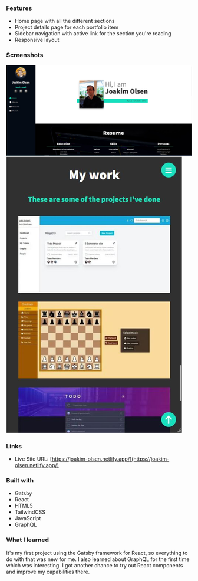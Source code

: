 ### Features

- Home page with all the different sections
- Project details page for each portfolio item
- Sidebar navigation with active link for the section you're reading
- Responsive layout

### Screenshots

![Desktop view of home section](./images/home.JPG)
![Mobile view of work section](./images/mobile-work.JPG)

### Links

- Live Site URL: [https://joakim-olsen.netlify.app/](https://joakim-olsen.netlify.app/)

### Built with

- Gatsby
- React
- HTML5
- TailwindCSS
- JavaScript
- GraphQL

### What I learned

It's my first project using the Gatsby framework for React, so everything to do with that was new for me. I also learned about GraphQL for the first time which was interesting. I got another chance to try out React components and improve my capabilities there.
